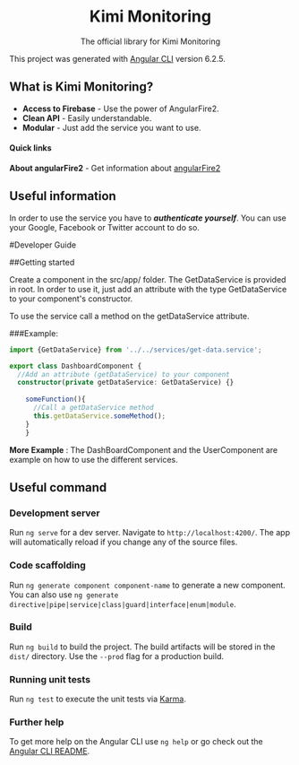 <p align="center">
  <h1 align="center">Kimi Monitoring</h1>
  <p align="center">The official library for Kimi Monitoring</p>
</p>


This project was generated with [Angular CLI](https://github.com/angular/angular-cli) version 6.2.5.


## What is Kimi Monitoring?

- **Access to Firebase** - Use the power of AngularFire2.
- **Clean API** - Easily understandable.
- **Modular** - Just add the service you want to use.


#### Quick links

**About angularFire2** - Get information about [angularFire2](https://github.com/angular/angularfire2)

## Useful information

In order to use the service you have to ___authenticate yourself___.
You can use your Google, Facebook or Twitter account to do so.

#Developer Guide

##Getting started

Create a component in the src/app/ folder.
The GetDataService is provided in root. In order to
use it, just add an attribute with the type GetDataService to your component's constructor.

To use the service call a method on the getDataService attribute.

###Example:
```typescript
import {GetDataService} from '../../services/get-data.service';

export class DashboardComponent {
  //Add an attribute (getDataService) to your component
  constructor(private getDataService: GetDataService) {}
  
    someFunction(){
      //Call a getDataService method
      this.getDataService.someMethod();
    }
    }
```

**More Example** : The DashBoardComponent and the UserComponent are example on how to use the different services.

## Useful command
### Development server

Run `ng serve` for a dev server. Navigate to `http://localhost:4200/`. The app will automatically reload if you change any of the source files.

### Code scaffolding

Run `ng generate component component-name` to generate a new component. You can also use `ng generate directive|pipe|service|class|guard|interface|enum|module`.

### Build

Run `ng build` to build the project. The build artifacts will be stored in the `dist/` directory. Use the `--prod` flag for a production build.

### Running unit tests

Run `ng test` to execute the unit tests via [Karma](https://karma-runner.github.io).

### Further help

To get more help on the Angular CLI use `ng help` or go check out the [Angular CLI README](https://github.com/angular/angular-cli/blob/master/README.md).
